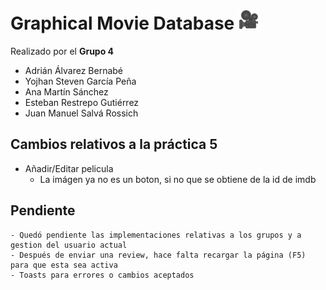 # Graphical Movie Database ![logo](src/main/resources/static/img/favicon.png)

Realizado por el **Grupo 4**

- Adrián Álvarez Bernabé
- Yojhan Steven García Peña
- Ana Martín Sánchez
- Esteban Restrepo Gutiérrez
- Juan Manuel Salvá Rossich

## Cambios relativos a la práctica 5

- Añadir/Editar pelicula
	- La imágen ya no es un boton, si no que se obtiene de la id de imdb

## Pendiente
	- Quedó pendiente las implementaciones relativas a los grupos y a gestion del usuario actual
	- Después de enviar una review, hace falta recargar la página (F5) para que esta sea activa
	- Toasts para errores o cambios aceptados